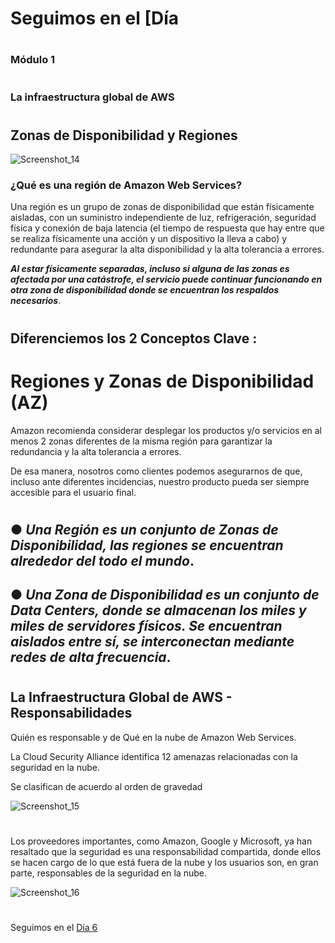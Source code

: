 
# Seguimos en el [Día
#
### Módulo 1
#

### La infraestructura global de AWS

#
## Zonas de Disponibilidad y Regiones


![Screenshot_14](https://user-images.githubusercontent.com/96561825/173482177-648fcfdc-c8c7-4ca8-82f8-489f4256c359.png)


### ¿Qué es una región de Amazon Web Services?
 
Una región es un grupo de zonas de disponibilidad que están físicamente aisladas, con un suministro independiente de luz, refrigeración, seguridad física y conexión de baja latencia (el tiempo de respuesta que hay entre que se realiza físicamente una acción y un dispositivo la lleva a cabo) y redundante para asegurar la alta disponibilidad y la alta tolerancia a errores.
 
***Al estar físicamente separadas, incluso si alguna de las zonas es afectada por una catástrofe, el servicio puede continuar funcionando en otra zona de disponibilidad donde se encuentran los respaldos necesarios***.


#
#

## Diferenciemos los 2 Conceptos Clave :
#

# Regiones y Zonas de Disponibilidad (AZ)


Amazon recomienda considerar desplegar los productos y/o servicios en al menos 2 zonas diferentes de la misma región para garantizar la redundancia y la alta
tolerancia a errores.

De esa manera, nosotros como clientes podemos asegurarnos de que, incluso ante diferentes incidencias, nuestro producto pueda ser siempre accesible para el usuario final.
#


## ● ***Una Región es un conjunto de Zonas de Disponibilidad, las regiones se encuentran alrededor del todo el mundo***.


## ● ***Una Zona de Disponibilidad es un conjunto de Data Centers, donde se almacenan los miles y miles de servidores físicos. Se encuentran aislados entre sí, se interconectan mediante redes de alta frecuencia***.


#
#
#


## La Infraestructura Global de AWS  -  Responsabilidades

Quién es responsable y de Qué en la nube de Amazon Web Services. 

La Cloud Security Alliance identifica 12 amenazas relacionadas con la seguridad en la nube.

Se clasifican de acuerdo al orden de gravedad

![Screenshot_15](https://user-images.githubusercontent.com/96561825/173482499-b167403f-3e83-418e-bea4-7a63ee9dd1d3.png)


#

Los proveedores importantes, como Amazon, Google y Microsoft, ya han resaltado que la seguridad es una responsabilidad compartida, donde ellos se hacen
cargo de lo que está fuera de la nube y los usuarios son, en gran parte, responsables de la seguridad en la nube.

![Screenshot_16](https://user-images.githubusercontent.com/96561825/173482549-24cfdcac-a755-4961-a259-87dc18c15e5d.png)


#
#
#
#
#
Seguimos en el [Día 6](day06.md)



